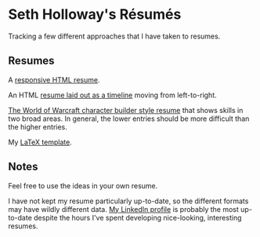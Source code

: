 # Seth Holloway's Résumés

Tracking a few different approaches that I have taken to resumes.

## Resumes

A [responsive HTML resume](http://www.sethholloway.com/resume.html).

An HTML [resume laid out as a timeline](http://www.sethholloway.com/timelineResume.html) moving from left-to-right.

[The World of Warcraft character builder style resume](http://sethholloway.com/alternativeResume.html) that shows skills in two broad areas. In general, the lower entries should be more difficult than the higher entries.

My [LaTeX template](http://sethholloway.com/blog/wp-content/uploads/2011/06/SethHollowayResume1.pdf).

## Notes

Feel free to use the ideas in your own resume.

I have not kept my resume particularly up-to-date, so the different formats may have wildly different data. [My LinkedIn profile](http://www.linkedin.com/in/sethholloway) is probably the most up-to-date despite the hours I've spent developing nice-looking, interesting resumes.

